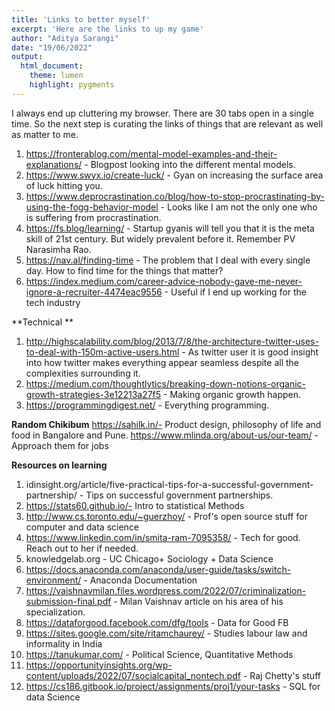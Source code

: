```yaml
---
title: 'Links to better myself'
excerpt: 'Here are the links to up my game'
author: "Aditya Sarangi"
date: "19/06/2022"
output:
  html_document:
    theme: lumen
    highlight: pygments
---
```

I always end up cluttering my browser. There are 30 tabs open in a single time. So the next step is curating the links of things that are relevant as well as 
matter to me.

1. https://fronterablog.com/mental-model-examples-and-their-explanations/ - Blogpost looking into the different mental models.
2. https://www.swyx.io/create-luck/ - Gyan on increasing the surface area of luck hitting you.
3. https://www.deprocrastination.co/blog/how-to-stop-procrastinating-by-using-the-fogg-behavior-model - Looks like I am not the only one who is suffering from procrastination.
5. https://fs.blog/learning/ - Startup gyanis will tell you that it is the meta skill of 21st century. But widely prevalent before it. Remember PV Narasimha Rao.
6. https://nav.al/finding-time - The problem that I deal with every single day. How to find time for the things that matter?
7. https://index.medium.com/career-advice-nobody-gave-me-never-ignore-a-recruiter-4474eac9556 - Useful if I end up working for the tech industry

**Technical **
1. http://highscalability.com/blog/2013/7/8/the-architecture-twitter-uses-to-deal-with-150m-active-users.html - As twitter user it is good insight into how twitter makes everything appear seamless despite all the complexities surrounding it.
2. https://medium.com/thoughtlytics/breaking-down-notions-organic-growth-strategies-3e12213a27f5 - Making organic growth happen.
3. https://programmingdigest.net/ - Everything programming.

**Random Chikibum**
https://sahilk.in/- Product design, philosophy of life and food in Bangalore and Pune. 
https://www.mlinda.org/about-us/our-team/ - Approach them for jobs

**Resources on learning**
1. idinsight.org/article/five-practical-tips-for-a-successful-government-partnership/ - Tips on successful government partnerships.
2. https://stats60.github.io/- Intro to statistical Methods
3. http://www.cs.toronto.edu/~guerzhoy/ - Prof's open source stuff for computer and data science
4. https://www.linkedin.com/in/smita-ram-7095358/ - Tech for good. Reach out to her if needed.
5. knowledgelab.org - UC Chicago+ Sociology + Data Science
6. https://docs.anaconda.com/anaconda/user-guide/tasks/switch-environment/ - Anaconda Documentation
7. https://vaishnavmilan.files.wordpress.com/2022/07/criminalization-submission-final.pdf - Milan Vaishnav article on his area of his specialization.
8. https://dataforgood.facebook.com/dfg/tools - Data for Good FB
9. https://sites.google.com/site/ritamchaurey/ - Studies labour law and informality in India
10. https://tanukumar.com/ - Political Science, Quantitative Methods
11. https://opportunityinsights.org/wp-content/uploads/2022/07/socialcapital_nontech.pdf - Raj Chetty's stuff
12. https://cs186.gitbook.io/project/assignments/proj1/your-tasks - SQL for data Science
